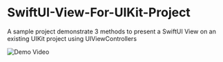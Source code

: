 # SwiftUI-View-For-UIKit-Project
A sample project demonstrate 3 methods to present a SwiftUI View on an existing UIKit project using UIViewControllers 


![Demo Video](https://user-images.githubusercontent.com/31250006/130022854-48e401c3-3ecb-471c-9286-c96b97d5977e.gif)
